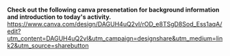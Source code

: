 **Check out the following canva presenetation for background information and introduction to today's activity.**
https://www.canva.com/design/DAGUH4uQ2vI/rOD_e8TSgD8Sod_Ess1aqA/edit?utm_content=DAGUH4uQ2vI&utm_campaign=designshare&utm_medium=link2&utm_source=sharebutton
